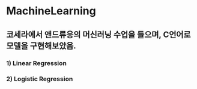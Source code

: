 # MachineLearning

## 코세라에서 앤드류응의 머신러닝 수업을 들으며, C언어로 모델을 구현해보았음.

### 1) Linear Regression
### 2) Logistic Regression
